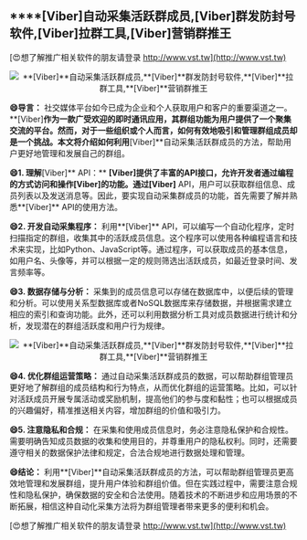 ## ****[Viber]**自动采集活跃群成员,**[Viber]**群发防封号软件,**[Viber]**拉群工具,**[Viber]**营销群推王**

[😍想了解推广相关软件的朋友请登录 http://www.vst.tw](http://www.vst.tw)

 <center><img src="https://vst.tw/MP4/tuiguang/png/3.png" alt="**[Viber]**自动采集活跃群成员,**[Viber]**群发防封号软件,**[Viber]**拉群工具,**[Viber]**营销群推王"></center>

**😄导言：**
社交媒体平台如今已成为企业和个人获取用户和客户的重要渠道之一。**[Viber]**作为一款广受欢迎的即时通讯应用，其群组功能为用户提供了一个聚集交流的平台。然而，对于一些组织或个人而言，如何有效地吸引和管理群组成员却是一个挑战。本文将介绍如何利用**[Viber]**自动采集活跃群成员的方法，帮助用户更好地管理和发展自己的群组。

**😄1. 理解**[Viber]** API：**
**[Viber]**提供了丰富的API接口，允许开发者通过编程的方式访问和操作**[Viber]**的功能。通过**[Viber]** API，用户可以获取群组信息、成员列表以及发送消息等。因此，要实现自动采集群成员的功能，首先需要了解并熟悉**[Viber]** API的使用方法。

**😄2. 开发自动采集程序：**
利用**[Viber]** API，可以编写一个自动化程序，定时扫描指定的群组，收集其中的活跃成员信息。这个程序可以使用各种编程语言和技术来实现，比如Python、JavaScript等。通过程序，可以获取成员的基本信息，如用户名、头像等，并可以根据一定的规则筛选出活跃成员，如最近登录时间、发言频率等。

**😄3. 数据存储与分析：**
采集到的成员信息可以存储在数据库中，以便后续的管理和分析。可以使用关系型数据库或者NoSQL数据库来存储数据，并根据需求建立相应的索引和查询功能。此外，还可以利用数据分析工具对成员数据进行统计和分析，发现潜在的群组活跃度和用户行为规律。

 <center><img src="https://vst.tw/MP4/tuiguang/png/5.png" alt="**[Viber]**自动采集活跃群成员,**[Viber]**群发防封号软件,**[Viber]**拉群工具,**[Viber]**营销群推王"></center>

**😄4. 优化群组运营策略：**
通过自动采集活跃群成员的数据，可以帮助群组管理员更好地了解群组的成员结构和行为特点，从而优化群组的运营策略。比如，可以针对活跃成员开展专属活动或奖励机制，提高他们的参与度和黏性；也可以根据成员的兴趣偏好，精准推送相关内容，增加群组的价值和吸引力。

**😄5. 注意隐私和合规：**
在采集和使用成员信息时，务必注意隐私保护和合规性。需要明确告知成员数据的收集和使用目的，并尊重用户的隐私权利。同时，还需要遵守相关的数据保护法律和规定，合法合规地进行数据处理和管理。

**😄结论：**
利用**[Viber]**自动采集活跃群成员的方法，可以帮助群组管理员更高效地管理和发展群组，提升用户体验和群组价值。但在实践过程中，需要注意合规性和隐私保护，确保数据的安全和合法使用。随着技术的不断进步和应用场景的不断拓展，相信这种自动化采集方法将为群组管理者带来更多的便利和机会。

[😍想了解推广相关软件的朋友请登录 http://www.vst.tw](http://www.vst.tw)



